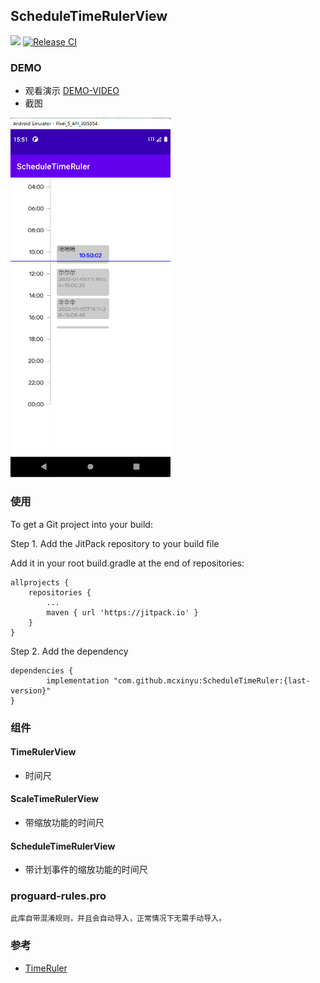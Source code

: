 ## ScheduleTimeRulerView
[![](https://jitpack.io/v/mcxinyu/ScheduleTimeRuler.svg)](https://jitpack.io/#mcxinyu/ScheduleTimeRuler)
[![Release CI](https://github.com/mcxinyu/ScheduleTimeRuler/actions/workflows/android.yml/badge.svg)](https://github.com/mcxinyu/ScheduleTimeRuler/actions/workflows/android.yml)

### DEMO

+ 观看演示 [DEMO-VIDEO](https://www.bilibili.com/video/BV1eS4y1T7KV?share_source=copy_web)
+ 截图 

<img src="art/img.png" width="256"  alt="demo"/><br/>

### 使用
To get a Git project into your build:

Step 1. Add the JitPack repository to your build file

Add it in your root build.gradle at the end of repositories:

	allprojects {
		repositories {
			...
			maven { url 'https://jitpack.io' }
		}
	}
  
Step 2. Add the dependency

	dependencies {
	        implementation "com.github.mcxinyu:ScheduleTimeRuler:{last-version}"
	}

### 组件
#### TimeRulerView

+ 时间尺

#### ScaleTimeRulerView

+ 带缩放功能的时间尺

#### ScheduleTimeRulerView

+ 带计划事件的缩放功能的时间尺

### proguard-rules.pro

	此库自带混淆规则，并且会自动导入，正常情况下无需手动导入。

### 参考

+ [TimeRuler](https://github.com/Liberations/TimeRuler)

